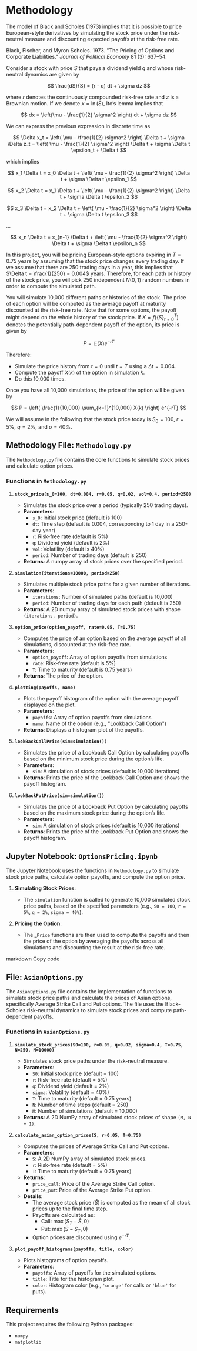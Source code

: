 # Methodology

The model of Black and Scholes (1973) implies that it is possible to price European-style derivatives by simulating the stock price under the risk-neutral measure and discounting expected payoffs at the risk-free rate.

Black, Fischer, and Myron Scholes. 1973. "The Pricing of Options and Corporate Liabilities." *Journal of Political Economy* 81 (3): 637–54.

Consider a stock with price $S$ that pays a dividend yield $q$ and whose risk-neutral dynamics are given by

$$
\frac{dS}{S} = (r - q) dt + \sigma dz
$$

where $r$ denotes the continuously compounded risk-free rate and $z$ is a Brownian motion. If we denote $x = \ln(S)$, Ito’s lemma implies that

$$
dx = \left(\mu - \frac{1}{2} \sigma^2 \right) dt + \sigma dz
$$

We can express the previous expression in discrete time as

$$
\Delta x_t = \left( \mu - \frac{1}{2} \sigma^2 \right) \Delta t + \sigma \Delta z_t = \left( \mu - \frac{1}{2} \sigma^2 \right) \Delta t + \sigma \Delta t \epsilon_t + \Delta t
$$

which implies

$$
x_1 \Delta t = x_0 \Delta t + \left( \mu - \frac{1}{2} \sigma^2 \right) \Delta t + \sigma \Delta t \epsilon_1
$$

$$
x_2 \Delta t = x_1 \Delta t + \left( \mu - \frac{1}{2} \sigma^2 \right) \Delta t + \sigma \Delta t \epsilon_2
$$

$$
x_3 \Delta t = x_2 \Delta t + \left( \mu - \frac{1}{2} \sigma^2 \right) \Delta t + \sigma \Delta t \epsilon_3
$$

...

$$
x_n \Delta t = x_{n-1} \Delta t + \left( \mu - \frac{1}{2} \sigma^2 \right) \Delta t + \sigma \Delta t \epsilon_n
$$

In this project, you will be pricing European-style options expiring in $T = 0.75$ years by assuming that the stock price changes every trading day. If we assume that there are 250 trading days in a year, this implies that $\Delta t = \frac{1}{250} = 0.004$ years. Therefore, for each path or history of the stock price, you will pick 250 independent $N(0,1)$ random numbers in order to compute the simulated path.

You will simulate 10,000 different paths or histories of the stock. The price of each option will be computed as the average payoff at maturity discounted at the risk-free rate. Note that for some options, the payoff might depend on the whole history of the stock price. If $X = f(\{ S \}_{t=0}^{T})$ denotes the potentially path-dependent payoff of the option, its price is given by

$$
P = \mathbb{E}(X) e^{-rT}
$$

Therefore:

- Simulate the price history from $t = 0$ until $t = T$ using a $\Delta t = 0.004$.
- Compute the payoff $X(k)$ of the option in simulation $k$.
- Do this 10,000 times.

Once you have all 10,000 simulations, the price of the option will be given by

$$
P = \left( \frac{1}{10,000} \sum_{k=1}^{10,000} X(k) \right) e^{-rT}
$$

We will assume in the following that the stock price today is $S_0 = 100$, $r = 5\%$, $q = 2\%$, and $\sigma = 40\%$.


## Methodology File: `Methodology.py`

The `Methodology.py` file contains the core functions to simulate stock prices and calculate option prices.

### Functions in `Methodology.py`

1. **`stock_price(s_0=100, dt=0.004, r=0.05, q=0.02, vol=0.4, period=250)`**
   - Simulates the stock price over a period (typically 250 trading days).
   - **Parameters**:
     - `s_0`: Initial stock price (default is 100)
     - `dt`: Time step (default is 0.004, corresponding to 1 day in a 250-day year)
     - `r`: Risk-free rate (default is 5%)
     - `q`: Dividend yield (default is 2%)
     - `vol`: Volatility (default is 40%)
     - `period`: Number of trading days (default is 250)
   - **Returns**: A numpy array of stock prices over the specified period.

2. **`simulation(iterations=10000, period=250)`**
   - Simulates multiple stock price paths for a given number of iterations.
   - **Parameters**:
     - `iterations`: Number of simulated paths (default is 10,000)
     - `period`: Number of trading days for each path (default is 250)
   - **Returns**: A 2D numpy array of simulated stock prices with shape `(iterations, period)`.

3. **`option_price(option_payoff, rate=0.05, T=0.75)`**
   - Computes the price of an option based on the average payoff of all simulations, discounted at the risk-free rate.
   - **Parameters**:
     - `option_payoff`: Array of option payoffs from simulations
     - `rate`: Risk-free rate (default is 5%)
     - `T`: Time to maturity (default is 0.75 years)
   - **Returns**: The price of the option.

4. **`plotting(payoffs, name)`**
   - Plots the payoff histogram of the option with the average payoff displayed on the plot.
   - **Parameters**:
     - `payoffs`: Array of option payoffs from simulations
     - `name`: Name of the option (e.g., "Lookback Call Option")
   - **Returns**: Displays a histogram plot of the payoffs.

5. **`lookBackCallPrice(sim=simulation())`**
   - Simulates the price of a Lookback Call Option by calculating payoffs based on the minimum stock price during the option’s life.
   - **Parameters**:
     - `sim`: A simulation of stock prices (default is 10,000 iterations)
   - **Returns**: Prints the price of the Lookback Call Option and shows the payoff histogram.

6. **`lookBackPutPrice(sim=simulation())`**
   - Simulates the price of a Lookback Put Option by calculating payoffs based on the maximum stock price during the option’s life.
   - **Parameters**:
     - `sim`: A simulation of stock prices (default is 10,000 iterations)
   - **Returns**: Prints the price of the Lookback Put Option and shows the payoff histogram.

## Jupyter Notebook: `OptionsPricing.ipynb`

The Jupyter Notebook uses the functions in `Methodology.py` to simulate stock price paths, calculate option payoffs, and compute the option price.

1. **Simulating Stock Prices**:
   - The `simulation` function is called to generate 10,000 simulated stock price paths, based on the specified parameters (e.g., `S0 = 100`, `r = 5%`, `q = 2%`, `sigma = 40%`).

2. **Pricing the Option**:
   - The _`Price` functions are then used to compute the payoffs and then the price of the option by averaging the payoffs across all simulations and discounting the result at the risk-free rate.


markdown
Copy code
## File: `AsianOptions.py`

The `AsianOptions.py` file contains the implementation of functions to simulate stock price paths and calculate the prices of Asian options, specifically Average Strike Call and Put options. The file uses the Black-Scholes risk-neutral dynamics to simulate stock prices and compute path-dependent payoffs.

### Functions in `AsianOptions.py`

1. **`simulate_stock_prices(S0=100, r=0.05, q=0.02, sigma=0.4, T=0.75, N=250, M=10000)`**
   - Simulates stock price paths under the risk-neutral measure.
   - **Parameters**:
     - `S0`: Initial stock price (default = 100)
     - `r`: Risk-free rate (default = 5%)
     - `q`: Dividend yield (default = 2%)
     - `sigma`: Volatility (default = 40%)
     - `T`: Time to maturity (default = 0.75 years)
     - `N`: Number of time steps (default = 250)
     - `M`: Number of simulations (default = 10,000)
   - **Returns**: A 2D NumPy array of simulated stock prices of shape `(M, N + 1)`.

2. **`calculate_asian_option_prices(S, r=0.05, T=0.75)`**
   - Computes the prices of Average Strike Call and Put options.
   - **Parameters**:
     - `S`: A 2D NumPy array of simulated stock prices.
     - `r`: Risk-free rate (default = 5%)
     - `T`: Time to maturity (default = 0.75 years)
   - **Returns**:
     - `price_call`: Price of the Average Strike Call option.
     - `price_put`: Price of the Average Strike Put option.
   - **Details**:
     - The average stock price ($\bar{S}$) is computed as the mean of all stock prices up to the final time step.
     - Payoffs are calculated as:
       - Call: $\max(S_T - \bar{S}, 0)$
       - Put: $\max(\bar{S} - S_T, 0)$
     - Option prices are discounted using $e^{-rT}$.

3. **`plot_payoff_histograms(payoffs, title, color)`**
   - Plots histograms of option payoffs.
   - **Parameters**:
     - `payoffs`: Array of payoffs for the simulated options.
     - `title`: Title for the histogram plot.
     - `color`: Histogram color (e.g., `'orange'` for calls or `'blue'` for puts).


## Requirements

This project requires the following Python packages:

- `numpy`
- `matplotlib`



